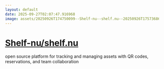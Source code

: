 ```yaml
---
layout: default
date: 2025-09-27T02:07:47.916968
image: assets/20250926T174750099--Shelf-nu--shelf.nu--20250926T175736869--cropped.png
---
```


# [Shelf-nu/shelf.nu](https://github.com/Shelf-nu/shelf.nu)

open source platform for tracking and managing assets with QR codes, reservations, and team collaboration
